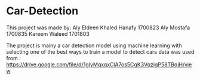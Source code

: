 # Car-Detection
This project was made by:
Aly Eldeen Khaled Hanafy 1700823
Aly Mostafa 1700835
Kareem Waleed 1701803

The project is mainy a car detection model using machine learning with selecting one of the best ways to train a model to detect cars
data was used from : https://drive.google.com/file/d/1gIyMqxqxClA7os5CgK3VqzigP58TBqjH/view
